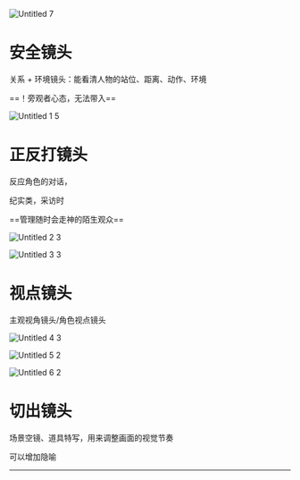 ![Untitled 7](https://dvlin-notes-assets.oss-cn-beijing.aliyuncs.com/2024/08/30/jqKA2PgxE5vlBLhPiJ9FUntitled%207.png)

# 安全镜头

关系 + 环境镜头：能看清人物的站位、距离、动作、环境

==！旁观者心态，无法带入==

![Untitled 1 5](https://dvlin-notes-assets.oss-cn-beijing.aliyuncs.com/2024/08/30/6oB4xwtyKeqpCzOjQjZEUntitled%201%205.png)

# 正反打镜头

反应角色的对话，

纪实类，采访时

==管理随时会走神的陌生观众==

![Untitled 2 3](https://dvlin-notes-assets.oss-cn-beijing.aliyuncs.com/2024/08/30/r4vcWdaDxbnWXXhlQHwYUntitled%202%203.png)

![Untitled 3 3](https://dvlin-notes-assets.oss-cn-beijing.aliyuncs.com/2024/08/30/W253tbf7YC8CNoQfx3fhUntitled%203%203.png)

# 视点镜头

主观视角镜头/角色视点镜头

![Untitled 4 3](https://dvlin-notes-assets.oss-cn-beijing.aliyuncs.com/2024/08/30/h4agVdD1eT6JPSsQh2bSUntitled%204%203.png)

![Untitled 5 2](https://dvlin-notes-assets.oss-cn-beijing.aliyuncs.com/2024/08/30/qEj59qNNOrQhpyPIGduiUntitled%205%202.png)

![Untitled 6 2](https://dvlin-notes-assets.oss-cn-beijing.aliyuncs.com/2024/08/30/uoqWuBXSBIp7CVGeRCcGUntitled%206%202.png)

# 切出镜头

场景空镜、道具特写，用来调整画面的视觉节奏

可以增加隐喻

---
